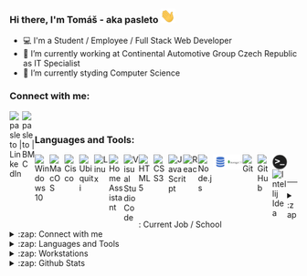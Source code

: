 ### Hi there, I'm Tomáš - aka pasleto <img src="https://raw.githubusercontent.com/pasleto/pasleto/master/wave.gif" width="26px">

- 💻 I'm a Student / Employee / Full Stack Web Developer
- 🏢 I’m currently working at Continental Automotive Group Czech Republic as IT Specialist
- 🚀 I’m currently styding Computer Science

### Connect with me:

[<img align="left" alt="pasleto | LinkedIn" width="22px" src="https://cdn.jsdelivr.net/npm/simple-icons@v3/icons/linkedin.svg" />][linkedin]
[<img align="left" alt="pasleto | BMC" width="22px" src="https://cdn.jsdelivr.net/npm/simple-icons@3.7.0/icons/buymeacoffee.svg" />][bmc]

<br />

### Languages and Tools:

<img align="left" alt="Windows 10" width="26px" src="https://cdn.jsdelivr.net/npm/simple-icons@3.7.0/icons/windows.svg" />
<img align="left" alt="MacOS" width="26px" src="https://cdn.jsdelivr.net/npm/simple-icons@3.7.0/icons/apple.svg" />
<img align="left" alt="Cisco" width="26px" src="https://cdn.jsdelivr.net/npm/simple-icons@3.7.0/icons/cisco.svg" />
<img align="left" alt="Ubiquiti" width="26px" src="https://cdn.jsdelivr.net/npm/simple-icons@3.7.0/icons/ubiquiti.svg" />
<img align="left" alt="Linux" width="26px" src="https://cdn.jsdelivr.net/npm/simple-icons@3.7.0/icons/linux.svg" />
<img align="left" alt="Home Assistant" width="26px" src="https://cdn.jsdelivr.net/npm/simple-icons@3.7.0/icons/homeassistant.svg" />
<img align="left" alt="Visual Studio Code" width="26px" src="https://cdn.jsdelivr.net/npm/simple-icons@3.7.0/icons/visualstudiocode.svg" />
<img align="left" alt="HTML5" width="26px" src="https://cdn.jsdelivr.net/npm/simple-icons@3.7.0/icons/html5.svg" />
<img align="left" alt="CSS3" width="26px" src="https://cdn.jsdelivr.net/npm/simple-icons@3.7.0/icons/css3.svg" />
<img align="left" alt="JavaScript" width="26px" src="https://cdn.jsdelivr.net/npm/simple-icons@3.7.0/icons/javascript.svg" />
<img align="left" alt="React" width="26px" src="https://cdn.jsdelivr.net/npm/simple-icons@3.7.0/icons/react.svg" />
<img align="left" alt="Node.js" width="26px" src="https://cdn.jsdelivr.net/npm/simple-icons@3.7.0/icons/node-dot-js.svg" />
<img align="left" alt="SQL" width="26px" src="https://raw.githubusercontent.com/github/explore/80688e429a7d4ef2fca1e82350fe8e3517d3494d/topics/sql/sql.png" />
<img align="left" alt="MongoDB" width="26px" src="https://raw.githubusercontent.com/github/explore/80688e429a7d4ef2fca1e82350fe8e3517d3494d/topics/mongodb/mongodb.png" />
<img align="left" alt="Git" width="26px" src="https://cdn.jsdelivr.net/npm/simple-icons@3.7.0/icons/git.svg" />
<img align="left" alt="GitHub" width="26px" src="https://cdn.jsdelivr.net/npm/simple-icons@3.7.0/icons/github.svg" />
<img align="left" alt="Terminal" width="26px" src="https://raw.githubusercontent.com/github/explore/80688e429a7d4ef2fca1e82350fe8e3517d3494d/topics/terminal/terminal.png" />
<img align="left" alt="Intellij Idea" width="26px" src="https://cdn.jsdelivr.net/npm/simple-icons@3.7.0/icons/intellijidea.svg" />

<br />
<br />

---

<details>
  <summary>:zap: Current Job / School</summary>
  <br />
  
  | &nbsp; &nbsp; &nbsp; &nbsp; &nbsp; &nbsp; &nbsp; &nbsp; &nbsp; &nbsp; &nbsp; &nbsp; &nbsp; &nbsp; &nbsp; &nbsp; &nbsp; &nbsp; &nbsp; &nbsp; &nbsp; &nbsp; IT Specialist &nbsp; &nbsp; &nbsp; &nbsp; &nbsp; &nbsp; &nbsp; &nbsp; &nbsp; &nbsp; &nbsp; &nbsp; &nbsp; &nbsp; &nbsp; &nbsp; &nbsp; &nbsp; &nbsp; &nbsp; &nbsp; &nbsp; &nbsp; | &nbsp; &nbsp; &nbsp; &nbsp; &nbsp; &nbsp; &nbsp; &nbsp; &nbsp; &nbsp; &nbsp; &nbsp; &nbsp; &nbsp; &nbsp; &nbsp; &nbsp; &nbsp; &nbsp; &nbsp; &nbsp; &nbsp; Bachelor Degree &nbsp; &nbsp; &nbsp; &nbsp; &nbsp; &nbsp; &nbsp; &nbsp; &nbsp; &nbsp; &nbsp; &nbsp; &nbsp; &nbsp; &nbsp; &nbsp; &nbsp; &nbsp; &nbsp; &nbsp; &nbsp; &nbsp; &nbsp; |
  | --- | --- |
  | XXX | XXX |
</details>

<details>
  <summary>:zap: Connect with me</summary>
  <br />
  <p align="center">
  Coming soon ...
  </p>
</details>

<details>
  <summary>:zap: Languages and Tools</summary>
  <br />
  <p align="center">
  Coming soon ...
  </p>
</details>

<details>
  <summary>:zap: Workstations</summary>
  <br />
  
  | &nbsp; &nbsp; &nbsp; &nbsp; &nbsp; &nbsp; &nbsp; &nbsp; &nbsp; &nbsp; &nbsp; &nbsp; &nbsp; &nbsp; &nbsp; &nbsp; &nbsp; &nbsp; &nbsp; &nbsp; &nbsp; Desktop &nbsp; &nbsp; &nbsp; &nbsp; &nbsp; &nbsp; &nbsp; &nbsp; &nbsp; &nbsp; &nbsp; &nbsp; &nbsp; &nbsp; &nbsp; &nbsp; &nbsp; &nbsp; &nbsp; &nbsp; &nbsp; &nbsp; | &nbsp; &nbsp; &nbsp; &nbsp; &nbsp; &nbsp; &nbsp; &nbsp; &nbsp; &nbsp; &nbsp; &nbsp; &nbsp; &nbsp; &nbsp; &nbsp; &nbsp; &nbsp; &nbsp; &nbsp; &nbsp; Laptops &nbsp; &nbsp; &nbsp; &nbsp; &nbsp; &nbsp; &nbsp; &nbsp; &nbsp; &nbsp; &nbsp; &nbsp; &nbsp; &nbsp; &nbsp; &nbsp; &nbsp; &nbsp; &nbsp; &nbsp; &nbsp; &nbsp; |
  | --- | --- |
  | <ul><li>Intel Core i7-6700K</li><li>2x8GB Kingston HyperX Fury DDR4</li><li>MSI GTX 1070 Gaming X 8GB</li><li>Intel 660p NVME 512GB / Samsung 850 Evo 500GB</li><li>Windows 10 Pro 64-bit</li><li>AOC G2590PX / AOC I2490PXQU</li></ul>| <ul><li>Apple Macbook Pro 13" 2018 4TB with TouchBar</li><ul><li>Intel Core i5 / 16GB RAM / 256GB</li><li>MacOS X</li></ul><li>HP Elitebook 850 15.6"</li><ul><li>Intel Core i5 / 16GB RAM / 512GB</li><li>Windows 10 Pro 64-bit</li></ul></ul> |

</details>

<details>
  <summary>:zap: Github Stats</summary>
  <br />
  <p align="center">
  <img alt="pasleto's Github Stats" src="https://github-readme-stats.vercel.app/api?username=pasleto&count_private=true&show_icons=true&include_all_commits=true&hide=contribs" />
  <img alt="pasleto's Most Used Languages" src="https://github-readme-stats.vercel.app/api/top-langs/?username=pasleto&layout=compact" />
  </p>
</details>

[linkedin]: https://www.linkedin.com/in/tomas-pasler
[bmc]: https://www.buymeacoffee.com/pasleto
